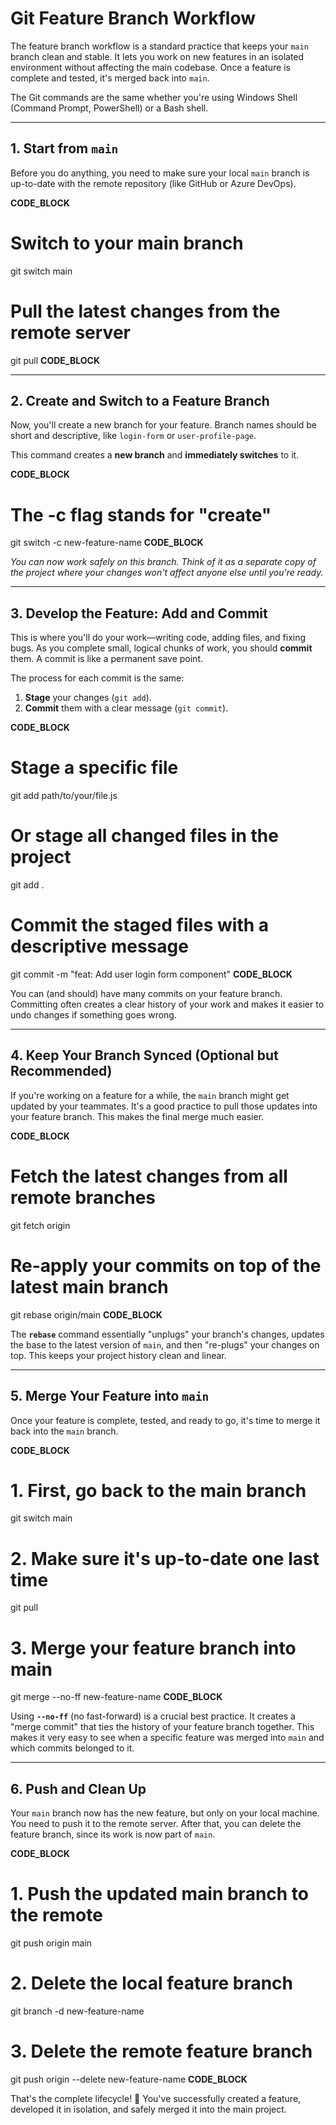 # Git Feature Branch Workflow

The feature branch workflow is a standard practice that keeps your `main` branch clean and stable. It lets you work on new features in an isolated environment without affecting the main codebase. Once a feature is complete and tested, it's merged back into `main`.

The Git commands are the same whether you're using Windows Shell (Command Prompt, PowerShell) or a Bash shell.

***

## 1. Start from `main`

Before you do anything, you need to make sure your local `main` branch is up-to-date with the remote repository (like GitHub or Azure DevOps).

__CODE_BLOCK__
# Switch to your main branch
git switch main

# Pull the latest changes from the remote server
git pull
__CODE_BLOCK__

***

## 2. Create and Switch to a Feature Branch

Now, you'll create a new branch for your feature. Branch names should be short and descriptive, like `login-form` or `user-profile-page`.

This command creates a **new branch** and **immediately switches** to it.

__CODE_BLOCK__
# The -c flag stands for "create"
git switch -c new-feature-name
__CODE_BLOCK__

*You can now work safely on this branch. Think of it as a separate copy of the project where your changes won't affect anyone else until you're ready.*

***

## 3. Develop the Feature: Add and Commit

This is where you'll do your work—writing code, adding files, and fixing bugs. As you complete small, logical chunks of work, you should **commit** them. A commit is like a permanent save point.

The process for each commit is the same:
1.  **Stage** your changes (`git add`).
2.  **Commit** them with a clear message (`git commit`).

__CODE_BLOCK__
# Stage a specific file
git add path/to/your/file.js

# Or stage all changed files in the project
git add .

# Commit the staged files with a descriptive message
git commit -m "feat: Add user login form component"
__CODE_BLOCK__

You can (and should) have many commits on your feature branch. Committing often creates a clear history of your work and makes it easier to undo changes if something goes wrong.

***

## 4. Keep Your Branch Synced (Optional but Recommended)

If you're working on a feature for a while, the `main` branch might get updated by your teammates. It's a good practice to pull those updates into your feature branch. This makes the final merge much easier.

__CODE_BLOCK__
# Fetch the latest changes from all remote branches
git fetch origin

# Re-apply your commits on top of the latest main branch
git rebase origin/main
__CODE_BLOCK__

The **`rebase`** command essentially "unplugs" your branch's changes, updates the base to the latest version of `main`, and then "re-plugs" your changes on top. This keeps your project history clean and linear.

***

## 5. Merge Your Feature into `main`

Once your feature is complete, tested, and ready to go, it's time to merge it back into the `main` branch.

__CODE_BLOCK__
# 1. First, go back to the main branch
git switch main

# 2. Make sure it's up-to-date one last time
git pull

# 3. Merge your feature branch into main
git merge --no-ff new-feature-name
__CODE_BLOCK__



Using **`--no-ff`** (no fast-forward) is a crucial best practice. It creates a "merge commit" that ties the history of your feature branch together. This makes it very easy to see when a specific feature was merged into `main` and which commits belonged to it.

***

## 6. Push and Clean Up

Your `main` branch now has the new feature, but only on your local machine. You need to push it to the remote server. After that, you can delete the feature branch, since its work is now part of `main`.

__CODE_BLOCK__
# 1. Push the updated main branch to the remote
git push origin main

# 2. Delete the local feature branch
git branch -d new-feature-name

# 3. Delete the remote feature branch
git push origin --delete new-feature-name
__CODE_BLOCK__

That's the complete lifecycle! 🚀 You've successfully created a feature, developed it in isolation, and safely merged it into the main project.